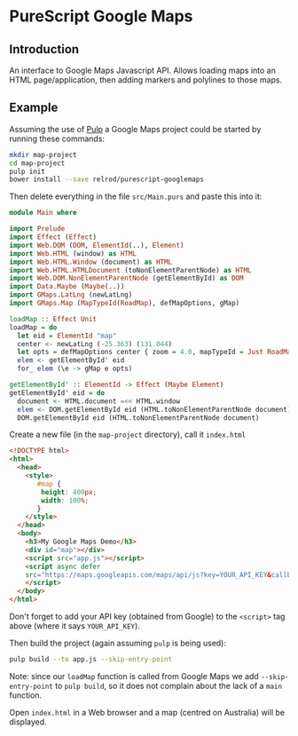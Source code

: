 # PureScript Google Maps

## Introduction

An interface to Google Maps Javascript API. Allows loading maps into an HTML page/application, then adding markers and polylines to those maps.

## Example

Assuming the use of [Pulp](https://github.com/purescript-contrib/pulp) a Google Maps project could be started by running these commands:

```bash
mkdir map-project
cd map-project
pulp init
bower install --save relrod/purescript-googlemaps
```

Then delete everything in the file `src/Main.purs` and paste this into it:

```purescript
module Main where

import Prelude
import Effect (Effect)
import Web.DOM (DOM, ElementId(..), Element)
import Web.HTML (window) as HTML
import Web.HTML.Window (document) as HTML
import Web.HTML.HTMLDocument (toNonElementParentNode) as HTML
import Web.DOM.NonElementParentNode (getElementById) as DOM
import Data.Maybe (Maybe(..))
import GMaps.LatLng (newLatLng)
import GMaps.Map (MapTypeId(RoadMap), defMapOptions, gMap)

loadMap :: Effect Unit
loadMap = do
  let eid = ElementId "map"
  center <- newLatLng (-25.363) (131.044)
  let opts = defMapOptions center { zoom = 4.0, mapTypeId = Just RoadMap }
  elem <- getElementById' eid
  for_ elem (\e -> gMap e opts)

getElementById' :: ElementId -> Effect (Maybe Element)
getElementById' eid = do
  document <- HTML.document =<< HTML.window
  elem <- DOM.getElementById eid (HTML.toNonElementParentNode document)
  DOM.getElementById eid (HTML.toNonElementParentNode document)
```

Create a new file (in the `map-project` directory), call it `index.html`

```html
<!DOCTYPE html>
<html>
  <head>
    <style>
       #map {
        height: 400px;
        width: 100%;
       }
    </style>
  </head>
  <body>
    <h3>My Google Maps Demo</h3>
    <div id="map"></div>
    <script src="app.js"></script>
    <script async defer
    src="https://maps.googleapis.com/maps/api/js?key=YOUR_API_KEY&callback=PS.Main.loadMap">
    </script>
  </body>
</html>
```

Don't forget to add your API key (obtained from Google) to the `<script>` tag above (where it says `YOUR_API_KEY`).

Then build the project (again assuming `pulp` is being used):

```bash
pulp build --to app.js --skip-entry-point
```

Note: since our `loadMap` function is called from Google Maps we add `--skip-entry-point` to `pulp build`, so it does not complain about the lack of a `main` function.

Open `index.html` in a Web browser and a map (centred on Australia) will be displayed.
